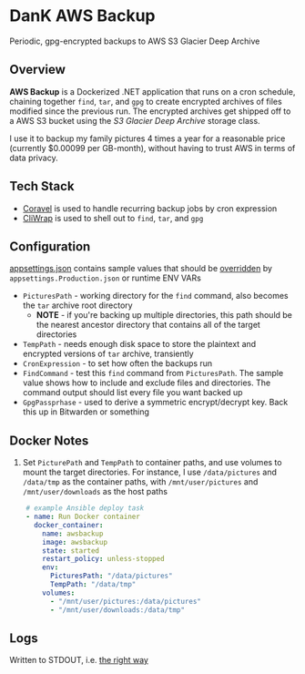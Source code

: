 # DanK AWS Backup

Periodic, gpg-encrypted backups to AWS S3 Glacier Deep Archive

## Overview

**AWS Backup** is a Dockerized .NET application that runs on a cron schedule, chaining together `find`, `tar`, and `gpg` to create encrypted archives of files modified since the previous run.  The encrypted archives get shipped off to a AWS S3 bucket using the *S3 Glacier Deep Archive* storage class.

I use it to backup my family pictures 4 times a year for a reasonable price (currently $0.00099 per GB-month), without having to trust AWS in terms of data privacy.

## Tech Stack

* [Coravel](https://docs.coravel.net/) is used to handle recurring backup jobs by cron expression
* [CliWrap](https://github.com/Tyrrrz/CliWrap) is used to shell out to `find`, `tar`, and `gpg`

## Configuration

[appsettings.json](./appsettings.json) contains sample values that should be [overridden](https://learn.microsoft.com/en-us/dotnet/core/extensions/configuration) by `appsettings.Production.json` or runtime ENV VARs

* `PicturesPath` - working directory for the `find` command, also becomes the  `tar` archive root directory
  * **NOTE** - if you're backing up multiple directories, this path should be the nearest ancestor directory that contains all of the target directories
* `TempPath` - needs enough disk space to store the plaintext and encrypted versions of `tar` archive, transiently
* `CronExpression` - to set how often the backups run
* `FindCommand` - test this `find` command from `PicturesPath`.  The sample value shows how to include and exclude files and directories.  The command output should list every file you want backed up
* `GpgPassprhase` - used to derive a symmetric encrypt/decrypt key.  Back this up in Bitwarden or something

## Docker Notes

1. Set `PicturePath` and `TempPath` to container paths, and use volumes to mount the target directories.  For instance, I use `/data/pictures` and `/data/tmp` as the container paths, with `/mnt/user/pictures` and `/mnt/user/downloads` as the host paths

```yaml
    # example Ansible deploy task
    - name: Run Docker container
      docker_container:
        name: awsbackup
        image: awsbackup
        state: started
        restart_policy: unless-stopped
        env:
          PicturesPath: "/data/pictures"
          TempPath: "/data/tmp"
        volumes:
          - "/mnt/user/pictures:/data/pictures"
          - "/mnt/user/downloads:/data/tmp"
```

## Logs

Written to STDOUT, i.e. [the right way](https://12factor.net/logs)